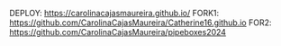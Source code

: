 DEPLOY: https://carolinacajasmaureira.github.io/
FORK1: https://github.com/CarolinaCajasMaureira/Catherine16.github.io
FOR2: https://github.com/CarolinaCajasMaureira/pipeboxes2024

